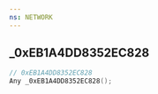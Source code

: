 ```yaml
---
ns: NETWORK
---
```

## _0xEB1A4DD8352EC828

```c
// 0xEB1A4DD8352EC828
Any _0xEB1A4DD8352EC828();
```

